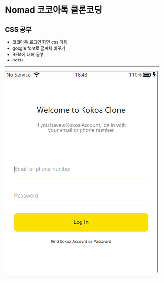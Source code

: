 Nomad 코코아톡 클론코딩
==============
## CSS 공부

* 코코아톡 로그인 화면 css 적용
 * google font로 글씨체 바꾸기
 * BEM에 대해 공부
 * not:()
 
-----------------

![200802](https://github.com/HyeongJun94/cs_study/blob/master/daily/deukyeon/img/200802.PNG)

----------------
